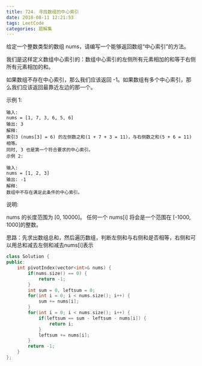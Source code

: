 ```yaml
---
title: 724. 寻找数组的中心索引
date: 2018-08-11 12:21:53
tags: LeetCode
categories: 题解集
---
```


给定一个整数类型的数组 nums，请编写一个能够返回数组“中心索引”的方法。

我们是这样定义数组中心索引的：数组中心索引的左侧所有元素相加的和等于右侧所有元素相加的和。

如果数组不存在中心索引，那么我们应该返回 -1。如果数组有多个中心索引，那么我们应该返回最靠近左边的那一个。

示例 1:
```
输入: 
nums = [1, 7, 3, 6, 5, 6]
输出: 3
解释: 
索引3 (nums[3] = 6) 的左侧数之和(1 + 7 + 3 = 11)，与右侧数之和(5 + 6 = 11)相等。
同时, 3 也是第一个符合要求的中心索引。
示例 2:

输入: 
nums = [1, 2, 3]
输出: -1
解释: 
数组中不存在满足此条件的中心索引。
```
说明:

nums 的长度范围为 [0, 10000]。
任何一个 nums[i] 将会是一个范围在 [-1000, 1000]的整数。

思路：先求出数组总和，然后遍历数组，判断左侧和与右侧和是否相等，右侧和可以用总和减去左侧和减去nums[i]表示
```cpp
class Solution {
public:
    int pivotIndex(vector<int>& nums) {
        if(nums.size() == 0) {
            return -1;
        }
        int sum = 0, leftsum = 0;
        for(int i = 0; i < nums.size(); i++) {
            sum += nums[i];
        }
        for(int i = 0; i < nums.size(); i++) {
            if(leftsum == sum - leftsum - nums[i]) {
                return i;
            }
            leftsum += nums[i];
        }
        return -1;
    }
};
```